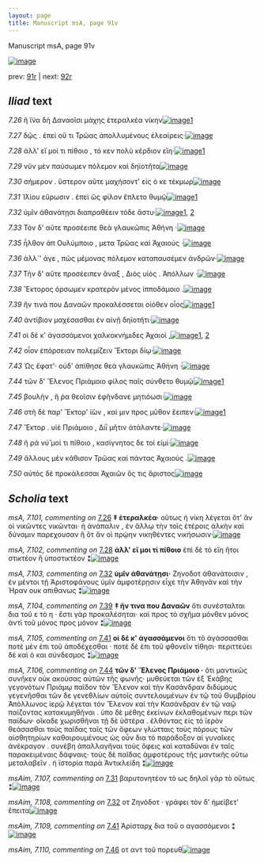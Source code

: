 ```yaml
---
layout: page
title: Manuscript msA, page 91v
---
```


Manuscript msA, page 91v

[![image](http://www.homermultitext.org/iipsrv?OBJ=IIP,1.0&FIF=/project/homer/pyramidal/deepzoom/hmt/vaimg/2017a/VA091VN_0594.tif&WID=100&CVT=JPEG)](http://www.homermultitext.org/ict2/?urn=urn:cite2:hmt:vaimg.2017a:VA091VN_0594)

prev:  [91r](../91r) | next:  [92r](../92r)

## *Iliad* text

*7.26* <a id="7.26"/> ῆ ἵ̈να δὴ Δαναοῖσι μάχης ἑτεραλκέα νίκην[![image](http://www.homermultitext.org/iipsrv?OBJ=IIP,1.0&FIF=/project/homer/pyramidal/deepzoom/hmt/vaimg/2017a/VA091VN_0594.tif&RGN=0.4484,0.2261,0.4044,0.0316&WID=1000&CVT=JPEG)](http://www.homermultitext.org/ict2/?urn=urn:cite2:hmt:vaimg.2017a:VA091VN_0594@0.4484,0.2261,0.4044,0.0316)[1](#msA_7.101)

*7.27* <a id="7.27"/> δῷς . ἐπεὶ οὔ τι Τρῶας ἀπολλυμένους ἐλεαίρεις·[![image](http://www.homermultitext.org/iipsrv?OBJ=IIP,1.0&FIF=/project/homer/pyramidal/deepzoom/hmt/vaimg/2017a/VA091VN_0594.tif&RGN=0.4535,0.2494,0.4224,0.0316&WID=1000&CVT=JPEG)](http://www.homermultitext.org/ict2/?urn=urn:cite2:hmt:vaimg.2017a:VA091VN_0594@0.4535,0.2494,0.4224,0.0316)

*7.28* <a id="7.28"/> ἀλλ' εἴ μοί τι πίθοιο , τό κεν πολὺ κέρδιον εἴη·[![image](http://www.homermultitext.org/iipsrv?OBJ=IIP,1.0&FIF=/project/homer/pyramidal/deepzoom/hmt/vaimg/2017a/VA091VN_0594.tif&RGN=0.4535,0.2667,0.4024,0.0316&WID=1000&CVT=JPEG)](http://www.homermultitext.org/ict2/?urn=urn:cite2:hmt:vaimg.2017a:VA091VN_0594@0.4535,0.2667,0.4024,0.0316)[1](#msA_7.102)

*7.29* <a id="7.29"/> νῦν μὲν παύσωμεν πόλεμον καὶ δηϊοτῆτα[![image](http://www.homermultitext.org/iipsrv?OBJ=IIP,1.0&FIF=/project/homer/pyramidal/deepzoom/hmt/vaimg/2017a/VA091VN_0594.tif&RGN=0.4535,0.2863,0.4144,0.0331&WID=1000&CVT=JPEG)](http://www.homermultitext.org/ict2/?urn=urn:cite2:hmt:vaimg.2017a:VA091VN_0594@0.4535,0.2863,0.4144,0.0331)

*7.30* <a id="7.30"/> σήμερον . ὕστερον αῦτε μαχήσοντ' εἰς ό κε τέκμωρ[![image](http://www.homermultitext.org/iipsrv?OBJ=IIP,1.0&FIF=/project/homer/pyramidal/deepzoom/hmt/vaimg/2017a/VA091VN_0594.tif&RGN=0.4595,0.3065,0.4204,0.0331&WID=1000&CVT=JPEG)](http://www.homermultitext.org/ict2/?urn=urn:cite2:hmt:vaimg.2017a:VA091VN_0594@0.4595,0.3065,0.4204,0.0331)

*7.31* <a id="7.31"/> Ἰ̈λίου εὕρωσιν . ἐπεὶ ὣς φίλον ἔπλετο θυμῷ[![image](http://www.homermultitext.org/iipsrv?OBJ=IIP,1.0&FIF=/project/homer/pyramidal/deepzoom/hmt/vaimg/2017a/VA091VN_0594.tif&RGN=0.4474,0.3238,0.4204,0.0331&WID=1000&CVT=JPEG)](http://www.homermultitext.org/ict2/?urn=urn:cite2:hmt:vaimg.2017a:VA091VN_0594@0.4474,0.3238,0.4204,0.0331)[1](#msAim_7.107)

*7.32* <a id="7.32"/> ὑμῖν ἀθανάτῃσι διαπραθέειν τόδε ἄστυ·[![image](http://www.homermultitext.org/iipsrv?OBJ=IIP,1.0&FIF=/project/homer/pyramidal/deepzoom/hmt/vaimg/2017a/VA091VN_0594.tif&RGN=0.4434,0.3449,0.4204,0.0331&WID=1000&CVT=JPEG)](http://www.homermultitext.org/ict2/?urn=urn:cite2:hmt:vaimg.2017a:VA091VN_0594@0.4434,0.3449,0.4204,0.0331)[1](#msA_7.103), [2](#msAim_7.108)

*7.33* <a id="7.33"/> Τὸν δ' αῦτε προσέειπε θεὰ γλαυκῶπις Ἀθήνη ·[![image](http://www.homermultitext.org/iipsrv?OBJ=IIP,1.0&FIF=/project/homer/pyramidal/deepzoom/hmt/vaimg/2017a/VA091VN_0594.tif&RGN=0.4545,0.3636,0.4284,0.0323&WID=1000&CVT=JPEG)](http://www.homermultitext.org/ict2/?urn=urn:cite2:hmt:vaimg.2017a:VA091VN_0594@0.4545,0.3636,0.4284,0.0323)

*7.35* <a id="7.35"/> ἦλθον ἀπ Ουλύμποιο , μετα Τρῶας καὶ Ἀχαιούς ·[![image](http://www.homermultitext.org/iipsrv?OBJ=IIP,1.0&FIF=/project/homer/pyramidal/deepzoom/hmt/vaimg/2017a/VA091VN_0594.tif&RGN=0.4515,0.4012,0.4284,0.0323&WID=1000&CVT=JPEG)](http://www.homermultitext.org/ict2/?urn=urn:cite2:hmt:vaimg.2017a:VA091VN_0594@0.4515,0.4012,0.4284,0.0323)

*7.36* <a id="7.36"/> ἀλλ`' άγε , πῶς μέμονας πόλεμον καταπαυσέμεν ἀνδρῶν·[![image](http://www.homermultitext.org/iipsrv?OBJ=IIP,1.0&FIF=/project/homer/pyramidal/deepzoom/hmt/vaimg/2017a/VA091VN_0594.tif&RGN=0.4525,0.4185,0.4515,0.0353&WID=1000&CVT=JPEG)](http://www.homermultitext.org/ict2/?urn=urn:cite2:hmt:vaimg.2017a:VA091VN_0594@0.4525,0.4185,0.4515,0.0353)

*7.37* <a id="7.37"/> Τὴν δ' αῦτε προσέειπεν ἄναξ , Διὸς υἱὸς . Ἀπόλλων ·[![image](http://www.homermultitext.org/iipsrv?OBJ=IIP,1.0&FIF=/project/homer/pyramidal/deepzoom/hmt/vaimg/2017a/VA091VN_0594.tif&RGN=0.4464,0.4373,0.4515,0.0353&WID=1000&CVT=JPEG)](http://www.homermultitext.org/ict2/?urn=urn:cite2:hmt:vaimg.2017a:VA091VN_0594@0.4464,0.4373,0.4515,0.0353)

*7.38* <a id="7.38"/> Ἕκτορος όρσωμεν κρατερὸν μένος ἱπποδάμοιο .[![image](http://www.homermultitext.org/iipsrv?OBJ=IIP,1.0&FIF=/project/homer/pyramidal/deepzoom/hmt/vaimg/2017a/VA091VN_0594.tif&RGN=0.4464,0.456,0.4515,0.0353&WID=1000&CVT=JPEG)](http://www.homermultitext.org/ict2/?urn=urn:cite2:hmt:vaimg.2017a:VA091VN_0594@0.4464,0.456,0.4515,0.0353)

*7.39* <a id="7.39"/> ἤν τινά που Δαναῶν προκαλέσσεται οἰόθεν οἶος[![image](http://www.homermultitext.org/iipsrv?OBJ=IIP,1.0&FIF=/project/homer/pyramidal/deepzoom/hmt/vaimg/2017a/VA091VN_0594.tif&RGN=0.4404,0.4748,0.4515,0.0353&WID=1000&CVT=JPEG)](http://www.homermultitext.org/ict2/?urn=urn:cite2:hmt:vaimg.2017a:VA091VN_0594@0.4404,0.4748,0.4515,0.0353)[1](#msA_7.104)

*7.40* <a id="7.40"/> ἀντίβιον μαχέσασθαι ἐν αἰνῇ δηϊοτῆτι·[![image](http://www.homermultitext.org/iipsrv?OBJ=IIP,1.0&FIF=/project/homer/pyramidal/deepzoom/hmt/vaimg/2017a/VA091VN_0594.tif&RGN=0.4545,0.4929,0.3944,0.0353&WID=1000&CVT=JPEG)](http://www.homermultitext.org/ict2/?urn=urn:cite2:hmt:vaimg.2017a:VA091VN_0594@0.4545,0.4929,0.3944,0.0353)

*7.41* <a id="7.41"/> οἱ δέ κ' ἀγασσάμενοι χαλκοκνήμιδες Ἀχαιοὶ ,[![image](http://www.homermultitext.org/iipsrv?OBJ=IIP,1.0&FIF=/project/homer/pyramidal/deepzoom/hmt/vaimg/2017a/VA091VN_0594.tif&RGN=0.4505,0.5101,0.4154,0.0376&WID=1000&CVT=JPEG)](http://www.homermultitext.org/ict2/?urn=urn:cite2:hmt:vaimg.2017a:VA091VN_0594@0.4505,0.5101,0.4154,0.0376)[1](#msA_7.105), [2](#msAim_7.109)

*7.42* <a id="7.42"/> οἶον ἐπόρσειαν πολεμίζειν Ἕκτορι δίῳ·[![image](http://www.homermultitext.org/iipsrv?OBJ=IIP,1.0&FIF=/project/homer/pyramidal/deepzoom/hmt/vaimg/2017a/VA091VN_0594.tif&RGN=0.4505,0.5289,0.4154,0.0376&WID=1000&CVT=JPEG)](http://www.homermultitext.org/ict2/?urn=urn:cite2:hmt:vaimg.2017a:VA091VN_0594@0.4505,0.5289,0.4154,0.0376)

*7.43* <a id="7.43"/> Ὡς ἔφατ'· οὐδ' ἀπίθησε θεὰ γλαυκῶπις Ἀθήνη ·[![image](http://www.homermultitext.org/iipsrv?OBJ=IIP,1.0&FIF=/project/homer/pyramidal/deepzoom/hmt/vaimg/2017a/VA091VN_0594.tif&RGN=0.4545,0.547,0.4374,0.0376&WID=1000&CVT=JPEG)](http://www.homermultitext.org/ict2/?urn=urn:cite2:hmt:vaimg.2017a:VA091VN_0594@0.4545,0.547,0.4374,0.0376)

*7.44* <a id="7.44"/> τῶν δ' Ἕλενος Πριάμοιο φίλος παῖς σύνθετο θυμῷ[![image](http://www.homermultitext.org/iipsrv?OBJ=IIP,1.0&FIF=/project/homer/pyramidal/deepzoom/hmt/vaimg/2017a/VA091VN_0594.tif&RGN=0.4464,0.5687,0.4494,0.0376&WID=1000&CVT=JPEG)](http://www.homermultitext.org/ict2/?urn=urn:cite2:hmt:vaimg.2017a:VA091VN_0594@0.4464,0.5687,0.4494,0.0376)[1](#msA_7.106)

*7.45* <a id="7.45"/> βουλὴν , ἥ ῥα θεοῖσιν ἐφἥνδανε μητιόωσι·[![image](http://www.homermultitext.org/iipsrv?OBJ=IIP,1.0&FIF=/project/homer/pyramidal/deepzoom/hmt/vaimg/2017a/VA091VN_0594.tif&RGN=0.4595,0.5845,0.4144,0.0376&WID=1000&CVT=JPEG)](http://www.homermultitext.org/ict2/?urn=urn:cite2:hmt:vaimg.2017a:VA091VN_0594@0.4595,0.5845,0.4144,0.0376)

*7.46* <a id="7.46"/> στῆ δὲ παρ' Ἕκτορ' ἰ̈ὼν , καί μιν προς μῦθον ἔειπεν·[![image](http://www.homermultitext.org/iipsrv?OBJ=IIP,1.0&FIF=/project/homer/pyramidal/deepzoom/hmt/vaimg/2017a/VA091VN_0594.tif&RGN=0.4535,0.6026,0.4394,0.0406&WID=1000&CVT=JPEG)](http://www.homermultitext.org/ict2/?urn=urn:cite2:hmt:vaimg.2017a:VA091VN_0594@0.4535,0.6026,0.4394,0.0406)[1](#msAim_7.110)

*7.47* <a id="7.47"/> Ἕκτορ . υἱὲ Πριάμοιο , Διῒ μῆτιν ἀτάλαντε·[![image](http://www.homermultitext.org/iipsrv?OBJ=IIP,1.0&FIF=/project/homer/pyramidal/deepzoom/hmt/vaimg/2017a/VA091VN_0594.tif&RGN=0.4625,0.6258,0.4034,0.0361&WID=1000&CVT=JPEG)](http://www.homermultitext.org/ict2/?urn=urn:cite2:hmt:vaimg.2017a:VA091VN_0594@0.4625,0.6258,0.4034,0.0361)

*7.48* <a id="7.48"/> ῆ ρά νύ̆ μοί τι πίθοιο , κασίγνητος δε τοί εἰμί·[![image](http://www.homermultitext.org/iipsrv?OBJ=IIP,1.0&FIF=/project/homer/pyramidal/deepzoom/hmt/vaimg/2017a/VA091VN_0594.tif&RGN=0.4635,0.6409,0.4104,0.0406&WID=1000&CVT=JPEG)](http://www.homermultitext.org/ict2/?urn=urn:cite2:hmt:vaimg.2017a:VA091VN_0594@0.4635,0.6409,0.4104,0.0406)

*7.49* <a id="7.49"/> ἄλλους μὲν κάθισον Τρῶας καὶ πάντας Ἀχαιοὺς .[![image](http://www.homermultitext.org/iipsrv?OBJ=IIP,1.0&FIF=/project/homer/pyramidal/deepzoom/hmt/vaimg/2017a/VA091VN_0594.tif&RGN=0.4595,0.6566,0.4414,0.0458&WID=1000&CVT=JPEG)](http://www.homermultitext.org/ict2/?urn=urn:cite2:hmt:vaimg.2017a:VA091VN_0594@0.4595,0.6566,0.4414,0.0458)

*7.50* <a id="7.50"/> αὐτὸς δὲ προκάλεσσαι Ἀχαιῶν ὅς τις ἄριστος[![image](http://www.homermultitext.org/iipsrv?OBJ=IIP,1.0&FIF=/project/homer/pyramidal/deepzoom/hmt/vaimg/2017a/VA091VN_0594.tif&RGN=0.4605,0.6829,0.4054,0.0353&WID=1000&CVT=JPEG)](http://www.homermultitext.org/ict2/?urn=urn:cite2:hmt:vaimg.2017a:VA091VN_0594@0.4605,0.6829,0.4054,0.0353)

## *Scholia* text

*msA, 7.101, commenting on* [7.26](#7.26)  <a id="msA_7.101"/> **‡ ἑτεραλκέα·** οὕτως ἡ νίκη λέγεται ὅτ' ἂν οἱ νικῶντες νικῶνται· ἡ ἀνάπαλιν , ἐν ἄλλῳ τὴν τοῖς ἑτέροις ἀλκὴν καὶ δύναμιν παρεχουσαν ἣ ὅτ ἂν οἱ πρῴην νικηθέντες νικήσωσιν·[![image](http://www.homermultitext.org/iipsrv?OBJ=IIP,1.0&FIF=/project/homer/pyramidal/deepzoom/hmt/vaimg/2017a/VA091VN_0594.tif&RGN=0.1856,0.116,0.6994,0.0364&WID=1000&CVT=JPEG)](http://www.homermultitext.org/ict2/?urn=urn:cite2:hmt:vaimg.2017a:VA091VN_0594@0.1856,0.116,0.6994,0.0364)

*msA, 7.102, commenting on* [7.28](#7.28)  <a id="msA_7.102"/> **ἀλλ' εἴ μοι τί πίθοιο** ἐπὶ δὲ τὸ εἴη ἤτοι στικτέον ἢ ὑποστικτέον ⁑[![image](http://www.homermultitext.org/iipsrv?OBJ=IIP,1.0&FIF=/project/homer/pyramidal/deepzoom/hmt/vaimg/2017a/VA091VN_0594.tif&RGN=0.482,0.1357,0.3467,0.016&WID=1000&CVT=JPEG)](http://www.homermultitext.org/ict2/?urn=urn:cite2:hmt:vaimg.2017a:VA091VN_0594@0.482,0.1357,0.3467,0.016)

*msA, 7.103, commenting on* [7.32](#7.32)  <a id="msA_7.103"/> **ὑμῖν ἀθανάτῃσι·** Ζηνοδοτ ἀθανάτοισιν , ἐν μέντοι τῇ Ἀριστοφάνους ὑμῖν ἀμφοτέρῃσιν εἶχε τὴν Ἀθηνᾶν καὶ τὴν Ήραν ουκ απιθανως ⁑[![image](http://www.homermultitext.org/iipsrv?OBJ=IIP,1.0&FIF=/project/homer/pyramidal/deepzoom/hmt/vaimg/2017a/VA091VN_0594.tif&RGN=0.1893,0.1497,0.7061,0.0235&WID=1000&CVT=JPEG)](http://www.homermultitext.org/ict2/?urn=urn:cite2:hmt:vaimg.2017a:VA091VN_0594@0.1893,0.1497,0.7061,0.0235)

*msA, 7.104, commenting on* [7.39](#7.39)  <a id="msA_7.104"/> **‡ ἤν τινα που Δαναῶν** ὅτι συνέσταλται δια τοῦ ε τὸ η · ἔστι γὰρ προκαλέσηται· καὶ προς τὸ σχῆμα μόνθεν μόνος ἀντὶ τοῦ μόνος προς μόνον ⁑[![image](http://www.homermultitext.org/iipsrv?OBJ=IIP,1.0&FIF=/project/homer/pyramidal/deepzoom/hmt/vaimg/2017a/VA091VN_0594.tif&RGN=0.1868,0.4791,0.2188,0.0643&WID=1000&CVT=JPEG)](http://www.homermultitext.org/ict2/?urn=urn:cite2:hmt:vaimg.2017a:VA091VN_0594@0.1868,0.4791,0.2188,0.0643)

*msA, 7.105, commenting on* [7.41](#7.41)  <a id="msA_7.105"/> **οἱ δέ κ' ἀγασσάμενοι** ὅτι τὸ ἀγάσσασθαι ποτὲ μὲν ἐπι τοῦ ἀποδέχεσθαι · ποτὲ δὲ ἐπι τοῦ φθονεῖν τίθησι· περιττεύει δὲ καὶ ὁ και σύνδεσμος ⁑[![image](http://www.homermultitext.org/iipsrv?OBJ=IIP,1.0&FIF=/project/homer/pyramidal/deepzoom/hmt/vaimg/2017a/VA091VN_0594.tif&RGN=0.1975,0.5412,0.2061,0.0497&WID=1000&CVT=JPEG)](http://www.homermultitext.org/ict2/?urn=urn:cite2:hmt:vaimg.2017a:VA091VN_0594@0.1975,0.5412,0.2061,0.0497)

*msA, 7.106, commenting on* [7.44](#7.44)  <a id="msA_7.106"/> **τῶν δ' Ἕλενος Πριάμοιο ·** ὅτι μαντικῶς συνῆκεν οὐκ ακούσας αὐτῶν τῆς φωνῆς· μυθεύεται τῶν ἐξ Ἑκάβης γεγονότων Πριάμῳ παῖδον τὸν Ἔλενον καὶ τὴν Κασάνδραν διδύμους γεγενῆσθαι τῶν δε γενεθλίων αὐτοῖς συντελουμένων ἐν τῷ τοῦ Θυμβρίου Ἀπόλλωνος ἱερῷ λέγεται τὸν Ἔλενον καὶ τὴν Κασάνδραν ἐν τῷ ναῷ παίζοντας κατακυμηθῆναι . ὑπο δὲ μέθης ἐκείνων ἐκλαθομένων περι τῶν παίδων· οἴκαδε χωρισθῆναι τῇ δὲ ὑ̈στέρα . ἐλθόντας εἰς τὸ ϊερὸν θεάσασθαι τοὺς παῖδας ταῖς τῶν ὄφεων γλώτταις τοὺς πόρους τῶν αἰσθητηρίων καθαιρουμένους ὡς οὖν δια τὸ παράδοξον αἱ γυναῖκες ἀνέκραγον . συνέβη ἀπαλλαγῆναι τοὺς ὄφεις καὶ καταδῦναι ἐν ταῖς παρακειμέναις δάφναις· τοὺς δὲ παῖδας ἀμφοτέρους τῆς μαντικῆς οὕτω μεταλαβεῖν . ἡ ϊστορία παρὰ Ἀντικλείδη ⁑[![image](http://www.homermultitext.org/iipsrv?OBJ=IIP,1.0&FIF=/project/homer/pyramidal/deepzoom/hmt/vaimg/2017a/VA091VN_0594.tif&RGN=0.1954,0.5872,0.705,0.2533&WID=1000&CVT=JPEG)](http://www.homermultitext.org/ict2/?urn=urn:cite2:hmt:vaimg.2017a:VA091VN_0594@0.1954,0.5872,0.705,0.2533)

*msAim, 7.107, commenting on* [7.31](#7.31)  <a id="msAim_7.107"/> βαρυτονητέον τὸ ως δηλοῖ γὰρ τὸ οὕτως ⁑[![image](http://www.homermultitext.org/iipsrv?OBJ=IIP,1.0&FIF=/project/homer/pyramidal/deepzoom/hmt/vaimg/2017a/VA091VN_0594.tif&RGN=0.3971,0.3332,0.0625,0.0315&WID=1000&CVT=JPEG)](http://www.homermultitext.org/ict2/?urn=urn:cite2:hmt:vaimg.2017a:VA091VN_0594@0.3971,0.3332,0.0625,0.0315)

*msAim, 7.108, commenting on* [7.32](#7.32)  <a id="msAim_7.108"/> οτ Ζηνόδοτ · γράφει τὸν δ' ἡμείβετ' ἔπειτα[![image](http://www.homermultitext.org/iipsrv?OBJ=IIP,1.0&FIF=/project/homer/pyramidal/deepzoom/hmt/vaimg/2017a/VA091VN_0594.tif&RGN=0.3973,0.3617,0.0637,0.0363&WID=1000&CVT=JPEG)](http://www.homermultitext.org/ict2/?urn=urn:cite2:hmt:vaimg.2017a:VA091VN_0594@0.3973,0.3617,0.0637,0.0363)

*msAim, 7.109, commenting on* [7.41](#7.41)  <a id="msAim_7.109"/> Ἀρίσταρχ δια τοῦ ο αγασσόμενοι ⁑[![image](http://www.homermultitext.org/iipsrv?OBJ=IIP,1.0&FIF=/project/homer/pyramidal/deepzoom/hmt/vaimg/2017a/VA091VN_0594.tif&RGN=0.4014,0.5149,0.0623,0.0456&WID=1000&CVT=JPEG)](http://www.homermultitext.org/ict2/?urn=urn:cite2:hmt:vaimg.2017a:VA091VN_0594@0.4014,0.5149,0.0623,0.0456)

*msAim, 7.110, commenting on* [7.46](#7.46)  <a id="msAim_7.110"/> οτ αντ τοῦ πορευθ[![image](http://www.homermultitext.org/iipsrv?OBJ=IIP,1.0&FIF=/project/homer/pyramidal/deepzoom/hmt/vaimg/2017a/VA091VN_0594.tif&RGN=0.4036,0.6145,0.066,0.0276&WID=1000&CVT=JPEG)](http://www.homermultitext.org/ict2/?urn=urn:cite2:hmt:vaimg.2017a:VA091VN_0594@0.4036,0.6145,0.066,0.0276)